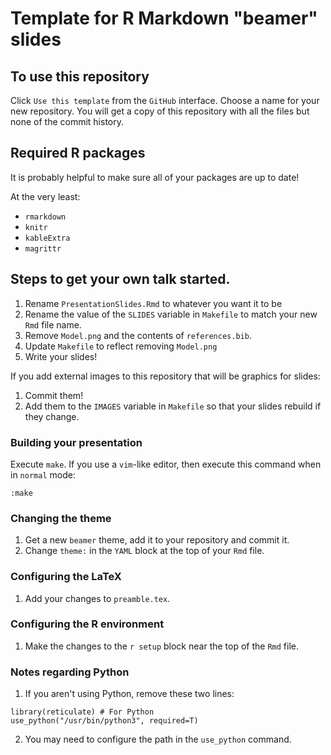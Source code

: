 # Template for R Markdown "beamer" slides

## To use this repository

Click `Use this template` from the `GitHub` interface.
Choose a name for your new repository.
You will get a copy of this repository with all the files but none of the commit history.

## Required R packages

It is probably helpful to make sure all of your packages are up to date!

At the very least:

* `rmarkdown`
* `knitr`
* `kableExtra`
* `magrittr`

## Steps to get your own talk started.

1. Rename `PresentationSlides.Rmd` to whatever you want it to be
2. Rename the value of the `SLIDES` variable in `Makefile` to match your new `Rmd` file name.
3. Remove `Model.png` and the contents of `references.bib`.
4. Update `Makefile` to reflect removing `Model.png`
5. Write your slides!

If you add external images to this repository that will be graphics for slides:

1. Commit them!
2. Add them to the `IMAGES` variable in `Makefile` so that your slides rebuild if they change.

### Building your presentation

Execute `make`.
If you use a `vim`-like editor, then execute this command when in `normal` mode:

```
:make
```

### Changing the theme

1. Get a new `beamer` theme, add it to your repository and commit it.
2. Change `theme:` in the `YAML` block at the top of your `Rmd` file.

### Configuring the LaTeX 

1. Add your changes to `preamble.tex`.

### Configuring the R environment

1. Make the changes to the `r setup` block near the top of the `Rmd` file.

### Notes regarding Python

1. If you aren't using Python, remove these two lines:
	
```
library(reticulate) # For Python
use_python("/usr/bin/python3", required=T)
```

2. You may need to configure the path in the `use_python` command.

